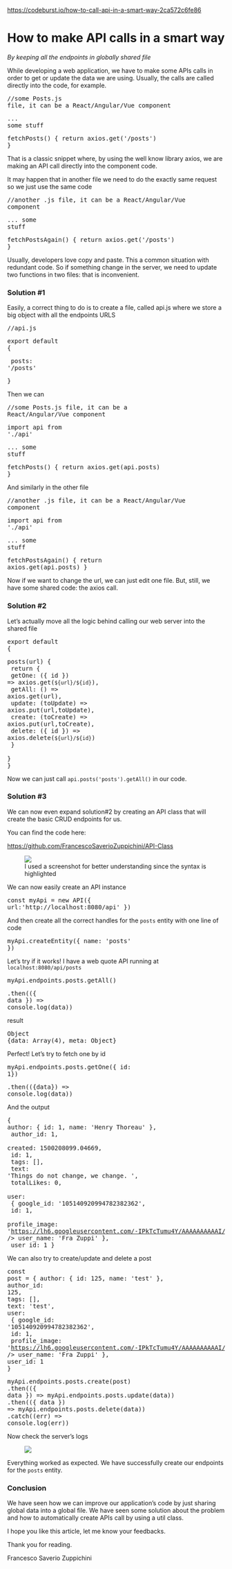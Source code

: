 <a href="https://codeburst.io/how-to-call-api-in-a-smart-way-2ca572c6fe86">https://codeburst.io/how-to-call-api-in-a-smart-way-2ca572c6fe86</a><div id="articleHeader"><h1>How to make API calls in a smart way</h1></div><p id="9ad3"><em>By keeping all the endpoints in globally shared file</em></p><p id="f567">While developing a web application, we have to make some APIs calls in order to get or update the data we are using. Usually, the calls are called directly into the code, for example.</p><pre id="71a5">//some Posts.js file, it can be a React/Angular/Vue component</pre><pre id="d007">... some stuff</pre><pre id="37f6">fetchPosts() { return axios.get('/posts') }</pre><p id="fc1a">That is a classic snippet where, by using the well know library axios, we are making an API call directly into the component code.</p><p id="d0f3">It may happen that in another file we need to do the exactly same request so we just use the same code</p><pre id="70cb">//another .js file, it can be a React/Angular/Vue component</pre><pre id="a709">... some stuff</pre><pre id="f7a1">fetchPostsAgain() { return axios.get('/posts') }</pre><p id="0dbf">Usually, developers love copy and paste. This a common situation with redundant code. So if something change in the server, we need to update two functions in two files: that is inconvenient.</p><h3 id="be44">Solution #1</h3><p id="4deb">Easily, a correct thing to do is to create a file, called api.js where we store a big object with all the endpoints URLS</p><pre id="d657">//api.js</pre><pre id="b1c7">export default {</pre><pre id="ce5d">    posts: '/posts'</pre><pre id="740e">}</pre><p id="00da">Then we can</p><pre id="cfdf">//some Posts.js file, it can be a React/Angular/Vue component</pre><pre id="35f6">import api from './api'</pre><pre id="04d1">... some stuff</pre><pre id="495e">fetchPosts() { return axios.get(api.posts) }</pre><p id="0ad0">And similarly in the other file</p><pre id="960e">//another .js file, it can be a React/Angular/Vue component</pre><pre id="9118">import api from './api'</pre><pre id="587e">... some stuff</pre><pre id="f040">fetchPostsAgain() { return axios.get(api.posts) }</pre><p id="cb02">Now if we want to change the url, we can just edit one file. But, still, we have some shared code: the axios call.</p><h3 id="827d">Solution #2</h3><p id="0409">Let’s actually move all the logic behind calling our web server into the shared file</p><pre id="8169">export default {</pre><pre id="a9cd">posts(url) {<br />    return {<br />      getOne: ({ id }) =&gt; axios.get(`${url}/${id}`),<br />      getAll: () =&gt; axios.get(url),<br />      update: (toUpdate) =&gt;  axios.put(url,toUpdate),<br />      create: (toCreate) =&gt;  axios.put(url,toCreate),<br />      delete: ({ id }) =&gt;  axios.delete(`${url}/${id}`)<br />    }<br />  }<br />}</pre><p id="911c">Now we can just call <code>api.posts('posts').getAll()</code> in our code.</p><h3 id="a0c4">Solution #3</h3><p id="d326">We can now even expand solution#2 by creating an API class that will create the basic CRUD endpoints for us.</p><p id="6085">You can find the code here:</p><p id="c99f"><a href="https://github.com/FrancescoSaverioZuppichini/API-Class" target="_blank">https://github.com/FrancescoSaverioZuppichini/API-Class</a></p><figure id="cf76"><div><div><img src="https://cdn-images-1.medium.com/freeze/max/90/1*cTdSB_zkmVaEVJ0HIcx-nQ.png?q=20" /><div class="readableLargeImageContainer"><img /></div><figcaption>I used a screenshot for better understanding since the syntax is highlighted</figcaption></figure><p id="8fc5">We can now easily create an API instance</p><pre id="3cf8">const myApi = new API({ url:'http://localhost:8080/api' })</pre><p id="bb3b">And then create all the correct handles for the <code>posts</code> entity with one line of code</p><pre id="4918">myApi.createEntity({ name: 'posts' })</pre><p id="eed9">Let’s try if it works! I have a web quote API running at <code>localhost:8080/api/posts</code></p><pre id="8e50">myApi.endpoints.posts.getAll()</pre><pre id="fd5c">.then(({ data }) =&gt; console.log(data))</pre><p id="8416">result</p><pre id="a855">Object {data: Array(4), meta: Object}</pre><p id="d969">Perfect! Let’s try to fetch one by id</p><pre id="416e">myApi.endpoints.posts.getOne({ id: 1})</pre><pre id="53dc">.then(({data}) =&gt; console.log(data))</pre><p id="645b">And the output</p><pre id="a9da">{ author: { id: 1, name: 'Henry Thoreau' },<br />  author_id: 1,<br />  created: 1500208099.04669,<br />  id: 1,<br />  tags: [],<br />  text: 'Things do not change, we change. ',<br />  totalLikes: 0,<br />  user:<br />   { google_id: '105140920994782382362',<br />     id: 1,<br />     profile_image: '<a href="https://lh6.googleusercontent.com/-IPkTcTumu4Y/AAAAAAAAAAI/AAAAAAAAAAA/AI6yGXxYIjcZrpi_07v27U32SuXjBTAPCg/s96-c/photo.jpg%27" target="_blank">https://lh6.googleusercontent.com/-IPkTcTumu4Y/AAAAAAAAAAI/AAAAAAAAAAA/AI6yGXxYIjcZrpi_07v27U32SuXjBTAPCg/s96-c/photo.jpg'</a>,<br />     user_name: 'Fra Zuppi' },<br />  user_id: 1 }</pre><p id="eedf">We can also try to create/update and delete a post</p><pre id="1357">const post = { author: { id: 125, name: 'test' },<br />author_id: 125,<br />tags: [],<br />text: 'test',<br />user:<br /> { google_id: '105140920994782382362',<br />   id: 1,<br />   profile_image: '<a href="https://lh6.googleusercontent.com/-IPkTcTumu4Y/AAAAAAAAAAI/AAAAAAAAAAA/AI6yGXxYIjcZrpi_07v27U32SuXjBTAPCg/s96-c/photo.jpg%27" target="_blank">https://lh6.googleusercontent.com/-IPkTcTumu4Y/AAAAAAAAAAI/AAAAAAAAAAA/AI6yGXxYIjcZrpi_07v27U32SuXjBTAPCg/s96-c/photo.jpg'</a>,<br />   user_name: 'Fra Zuppi' },<br />user_id: 1 }</pre><pre id="dc53">myApi.endpoints.posts.create(post)<br />.then(({ data }) =&gt; myApi.endpoints.posts.update(data))<br />.then(({ data }) =&gt; myApi.endpoints.posts.delete(data))<br />.catch((err) =&gt; console.log(err))</pre><p id="35cf">Now check the server’s logs</p><figure id="9b5a"><div><img src="https://cdn-images-1.medium.com/max/2000/1*pmFs0a9pb2DYiiuqSvyjUQ.png" /></div></figure><p id="fb1d">Everything worked as expected. We have successfully create our endpoints for the <code>posts</code> entity.</p><h3 id="997a">Conclusion</h3><p id="de16">We have seen how we can improve our application’s code by just sharing global data into a global file. We have seen some solution about the problem and how to automatically create APIs call by using a util class.</p><p id="1653">I hope you like this article, let me know your feedbacks.</p><p id="3e68">Thank you for reading.</p><p id="c4fe">Francesco Saverio Zuppichini</p>